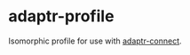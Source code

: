 # adaptr-profile

Isomorphic profile for use with [adaptr-connect](https://github.com/stevoland/adaptr-connect).
